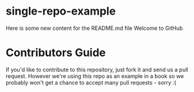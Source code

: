 single-repo-example
===================

Here is some new content for the README.md file
Welcome to GitHub

Contributors Guide
==================
If you'd like to contribute to this repository, just fork it and send us a pull request. However we're using this repo as an example in a book so we probably won't get a chance to accept many pull requests - sorry :(

